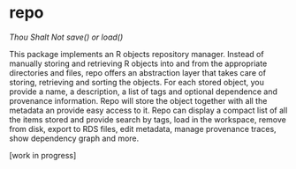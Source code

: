 # repo
*Thou Shalt Not save() or load()*

This package implements an R objects repository manager. Instead of manually storing and retrieving R objects into and from the appropriate directories and files, repo offers an abstraction layer that takes care of storing, retrieving and sorting the objects. For each stored object, you provide a name, a description, a list of tags and optional dependence and provenance information. Repo will store the object together with all the metadata an provide easy access to it. Repo can display a compact list of all the items stored and provide search by tags, load in the workspace, remove from disk, export to RDS files, edit metadata, manage provenance traces, show dependency graph and more.

[work in progress]
